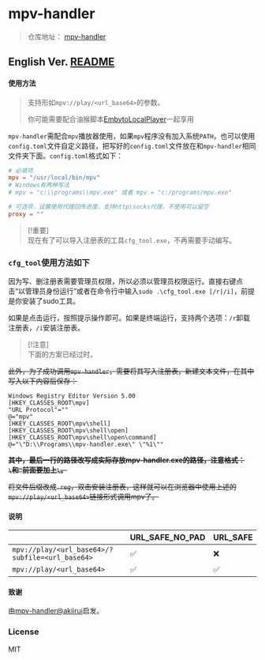 # mpv-handler
> 仓库地址： [mpv-handler](https://github.com/Kosette/mpv-handler/)

## English Ver. [README](README_EN.md)

#### 使用方法

> 支持形如`mpv://play/<url_base64>`的参数。
> 
> 你可能需要配合油猴脚本[EmbytoLocalPlayer](https://github.com/bpking1/embyExternalUrl)一起享用

`mpv-handler`需配合`mpv`播放器使用，如果`mpv`程序没有加入系统`PATH`，也可以使用`config.toml`文件自定义路径，把写好的`config.toml`文件放在和`mpv-handler`相同文件夹下面。`config.toml`格式如下：
```toml
# 必填项
mpv = "/usr/local/bin/mpv"
# Windows有两种写法
# mpv = "c:\\programs\\mpv.exe" 或者 mpv = "c:/programs/mpv.exe"

# 可选项，设置使用代理回传进度，支持http\socks代理，不使用可以留空
proxy = ""
```
> [!重要]  
> 现在有了可以导入注册表的工具`cfg_tool.exe`，不再需要手动编写。

### `cfg_tool`使用方法如下

因为写、删注册表需要管理员权限，所以必须以管理员权限运行。直接右键点击“以管理员身份运行”或者在命令行中输入`sudo .\cfg_tool.exe [/r|/i]`，前提是你安装了sudo工具。

如果是点击运行，按照提示操作即可。如果是终端运行，支持两个选项：`/r`卸载注册表，`/i`安装注册表。

> [!注意]  
> 下面的方案已经过时。

~~此外，为了成功调用`mpv-handler`，需要将其写入注册表，新建文本文件，在其中写入以下内容后保存：~~
```
Windows Registry Editor Version 5.00
[HKEY_CLASSES_ROOT\mpv]
"URL Protocol"=""
@="mpv"
[HKEY_CLASSES_ROOT\mpv\shell]
[HKEY_CLASSES_ROOT\mpv\shell\open]
[HKEY_CLASSES_ROOT\mpv\shell\open\command]
@="\"D:\\Programs\\mpv-handler.exe\" \"%1\""
```
~~**其中，最后一行的路径改写成实际存放mpv-handler.exe的路径，注意格式：`\`和`"`前面要加上`\`。**~~

~~将文件后缀改成`.reg`，双击安装注册表，这样就可以在浏览器中使用上述的`mpv://play/<url_base64>`链接形式调用mpv了。~~

#### 说明

||URL_SAFE_NO_PAD|URL_SAFE|
|---|---|---|
|`mpv://play/<url_base64>/?subfile=<url_base64>`|✅|❌|
|`mpv://play/<url_base64>`|✅|✅|

#### 致谢

由[mpv-handler@akiirui](https://github.com/akiirui/mpv-handler)启发。

### License

MIT
